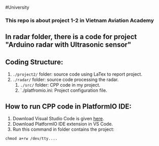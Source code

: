 #University

### This repo is about project 1-2 in Vietnam Aviation Academy

## In radar folder, there is a code for project "Arduino radar with Ultrasonic sensor"

## Coding Structure:

1. `./project2/` folder: source code using LaTex to report project.
2. `./radar/` folder: source code processing the radar.
	1. `./src/` folder: CPP code in my project.
	2. `./platfromio.ini: Project configuration file.
	
## How to run CPP code in PlatformIO IDE:
1. Download Visual Studio Code is given [here](https://code.visualstudio.com/).
2. Download PlatformIO IDE extension in VS Code.
3. Run this command in folder contains the project:

```chmod a+rw /dev/tty....```

